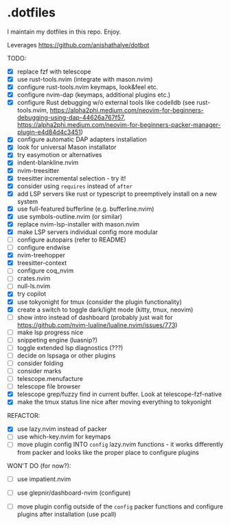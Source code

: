 # .dotfiles

I maintain my dotfiles in this repo. Enjoy.

Leverages https://github.com/anishathalye/dotbot

TODO:
- [x] replace fzf with telescope
- [x] use rust-tools.nvim (integrate with mason.nvim)
- [x] configure rust-tools.nvim keymaps, look&feel etc.
- [x] configure nvim-dap (keymaps, additional plugins etc.)
- [x] configure Rust debugging w/o external tools like codelldb (see rust-tools.nvim, https://alpha2phi.medium.com/neovim-for-beginners-debugging-using-dap-44626a767f57, https://alpha2phi.medium.com/neovim-for-beginners-packer-manager-plugin-e4d84d4c3451)
- [x] configure automatic DAP adapters installation
- [x] look for universal Mason installator
- [x] try easymotion or alternatives
- [x] indent-blankline.nvim
- [x] nvim-treesitter
- [x] treesitter incremental selection - try it!
- [x] consider using `requires` instead of `after`
- [x] add LSP servers like rust or typescript to preemptively install on a new system
- [x] use full-featured bufferline (e.g. bufferline.nvim)
- [x] use symbols-outline.nvim (or similar)
- [x] replace nvim-lsp-installer with mason.nvim
- [x] make LSP servers individual config more modular
- [ ] configure autopairs (refer to README)
- [ ] configure endwise
- [x] nvim-treehopper
- [x] treesitter-context
- [ ] configure coq_nvim
- [ ] crates.nvim
- [ ] null-ls.nvim
- [x] try copilot
- [x] use tokyonight for tmux (consider the plugin functionality)
- [x] create a switch to toggle dark/light mode (kitty, tmux, neovim)
- [ ] show intro instead of dashboard (probably just wait for https://github.com/nvim-lualine/lualine.nvim/issues/773)
- [ ] make lsp progress nice
- [ ] snippeting engine (luasnip?)
- [ ] toggle extended lsp diagnostics (???)
- [ ] decide on lspsaga or other plugins
- [ ] consider folding
- [ ] consider marks
- [ ] telescope.menufacture
- [ ] telescope file browser
- [x] telescope grep/fuzzy find in current buffer. Look at telescope-fzf-native
- [x] make the tmux status line nice after moving everything to tokyonight

REFACTOR:
- [x] use lazy.nvim instead of packer
- [ ] use which-key.nvim for keymaps
- [ ] move plugin config INTO `config` lazy.nvim functions - it works differently from packer and looks like the proper place to configure plugins

WON'T DO (for now?):
- [ ] use impatient.nvim
- [ ] use glepnir/dashboard-nvim (configure)
- [ ] move plugin config outside of the `config` packer functions and configure plugins after installation (use pcall)

